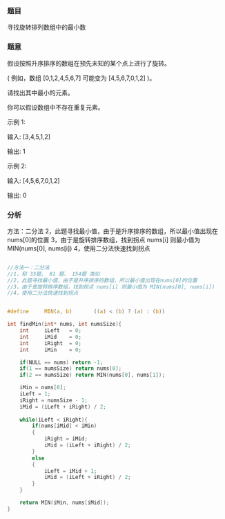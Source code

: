 ### 题目
寻找旋转排列数组中的最小数

### 题意
假设按照升序排序的数组在预先未知的某个点上进行了旋转。

( 例如，数组 [0,1,2,4,5,6,7] 可能变为 [4,5,6,7,0,1,2] )。

请找出其中最小的元素。

你可以假设数组中不存在重复元素。

示例 1:

输入: [3,4,5,1,2]

输出: 1

示例 2:

输入: [4,5,6,7,0,1,2]

输出: 0

### 分析
方法：二分法
2，此题寻找最小值，由于是升序排序的数组，所以最小值出现在nums[0]的位置
3，由于是旋转排序数组，找到拐点 nums[i] 则最小值为 MIN(nums[0], nums[i])
4，使用二分法快速找到拐点

~~~ c

//方法一：二分法
//1，和 33题、 81 题、 154题 类似
//2，此题寻找最小值，由于是升序排序的数组，所以最小值出现在nums[0]的位置
//3，由于是旋转排序数组，找到拐点 nums[i] 则最小值为 MIN(nums[0], nums[i])
//4，使用二分法快速找到拐点


#define     MIN(a, b)       ((a) < (b) ? (a) : (b))

int findMin(int* nums, int numsSize){
    int     iLeft   = 0;
    int     iMid    = 0;
    int     iRight  = 0;
    int     iMin    = 0;

    if(NULL == nums) return -1;
    if(1 == numsSize) return nums[0];
    if(2 == numsSize) return MIN(nums[0], nums[1]);

    iMin = nums[0];
    iLeft = 1;
    iRight = numsSize - 1;
    iMid = (iLeft + iRight) / 2;
    
    while(iLeft < iRight){
        if(nums[iMid] < iMin)
        {
            iRight = iMid;
            iMid = (iLeft + iRight) / 2;
        }
        else
        {
            iLeft = iMid + 1;
            iMid = (iLeft + iRight) / 2;
        }
    }

    return MIN(iMin, nums[iMid]);
}
~~~
